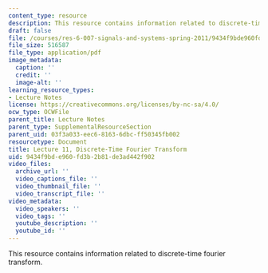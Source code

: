 ```yaml
---
content_type: resource
description: This resource contains information related to discrete-time fourier transform.
draft: false
file: /courses/res-6-007-signals-and-systems-spring-2011/9434f9bde960fd3b2b81de3ad442f902_MITRES_6_007S11_lec11.pdf
file_size: 516587
file_type: application/pdf
image_metadata:
  caption: ''
  credit: ''
  image-alt: ''
learning_resource_types:
- Lecture Notes
license: https://creativecommons.org/licenses/by-nc-sa/4.0/
ocw_type: OCWFile
parent_title: Lecture Notes
parent_type: SupplementalResourceSection
parent_uid: 03f3a033-eec6-8163-6dbc-ff50345fb002
resourcetype: Document
title: Lecture 11, Discrete-Time Fourier Transform
uid: 9434f9bd-e960-fd3b-2b81-de3ad442f902
video_files:
  archive_url: ''
  video_captions_file: ''
  video_thumbnail_file: ''
  video_transcript_file: ''
video_metadata:
  video_speakers: ''
  video_tags: ''
  youtube_description: ''
  youtube_id: ''
---
```

This resource contains information related to discrete-time fourier transform.